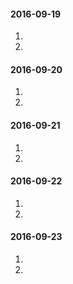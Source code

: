 #### 2016-09-19
1.
2.
#### 2016-09-20
1.
2.
#### 2016-09-21
1.
2.
#### 2016-09-22
1.
2.
#### 2016-09-23
1.
2.
